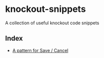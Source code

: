 # knockout-snippets
A collection of useful knockout code snippets

## Index

- [A pattern for Save / Cancel](/snippets/save-cancel)
